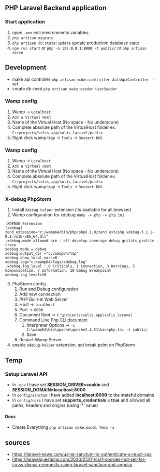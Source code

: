 ## PHP Laravel Backend application

### Start application 

1. open `.env` edit environments variables 
2. `php artisan migrate`
3. `php artisan db:state:update` update production database state
4. `npm run start` or `php -S 127.0.0.1:8000 -t public/` or `php artisan serve`

## Development 
- make api controller `php artisan make:controller AuthApiController --api`
- create db seed `php artisan make:seeder UserSeeder`

### Wamp config
1. Wamp -> `Localhost`
2. `Add a Virtual Host`
3. Name of the Virtual Host (No space - No underscore)
4. Complete absolute path of the VirtualHost folder ex. `C:/projects/solis_app/solis_laravel/public`
5. Right click wamp tray -> `Tools` -> `Restart DNS`

### Wamp config
1. Wamp -> `Localhost`
2. `Add a Virtual Host`
3. Name of the Virtual Host (No space - No underscore)
4. Complete absolute path of the VirtualHost folder ex. `C:/projects/solis_app/solis_laravel/public`
5. Right click wamp tray -> `Tools` -> `Restart DNS`

### X-debug PhpStorm 
1. Install `Xdebug helper` extension (its available for all browser)
2. Wamp configuration for xdebug `Wamp -> php -> php.ini`
```
;XDEBUG Extension
[xdebug]
zend_extension="c:/wamp64/bin/php/php8.1.0/zend_ext/php_xdebug-3.1.1-8.1-vs16-x86_64.dll"
;xdebug.mode allowed are : off develop coverage debug gcstats profile trace
xdebug.mode = debug
xdebug.output_dir ="c:/wamp64/tmp"
xdebug.show_local_vars=0
xdebug.log="c:/wamp64/logs/xdebug.log"
;xdebug.log_level : 0 Criticals, 1 Connection, 3 Warnings, 5 Communication, 7 Information, 10 Debug	Breakpoint
xdebug.log_level=10
```
3. PhpStorm config
   1. Run and Debug configuration
   2. Add new connection 
   3. PHP Built-in Web Server
   4. Host -> `localhost`
   5. Port -> `8000`
   6. Document Root -> `C:\projects\solis_app\solis_laravel`
   7. Command
      Line  [Php CLI document](https://www.php.net/manual/en/features.commandline.options.php)
      1. Interpreter Options -> `-c C:\wamp64\bin\apache\apache2.4.51\bin\php.ini -t public/`
      2. Save
   8. Restart Wamp Server
4. enable `Xdebug-helper` extension, set break point on PhpStorm

## Temp

### Setup Laravel API

- In `.env` I have set **SESSION_DRIVER=cookie** and **SESSION_DOMAIN=localhost:8000**
- In `config/sanctum` I have added **localhost:8000** to the stateful domains
- In `config/cors` I have set **supports_credentials = true** and allowed all paths, headers and
  origins (using ‘*’ value)

#### Docs

- Create Everything `php artisan make:modal Temp -a`

## sources

- https://laravel-news.com/using-sanctum-to-authenticate-a-react-spa
- https://laravelquestions.com/2020/05/01/csrf-cookies-not-set-for-cross-domain-requests-using-laravel-sanctum-and-angular
